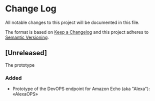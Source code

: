 # Change Log
All notable changes to this project will be documented in this file.

The format is based on [Keep a Changelog](http://keepachangelog.com/)
and this project adheres to [Semantic Versioning](http://semver.org/).

## [Unreleased]

The prototype

### Added

- Prototype of the DevOPS endpoint for Amazon Echo (aka "Alexa"): «AlexaOPS»
